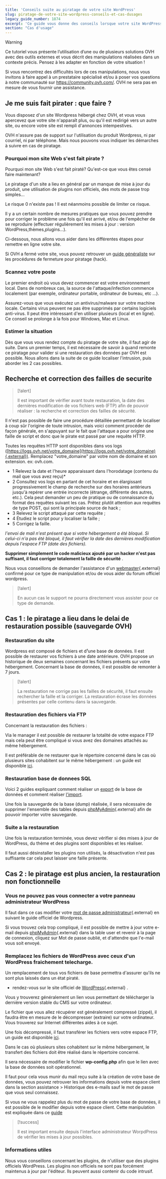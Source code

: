 ```yaml
---
title: 'Conseils suite au piratage de votre site WordPress'
slug: piratage-de-votre-site-wordpress-conseils-et-cas-dusages
legacy_guide_number: 1874
excerpt: 'Ce guide vous donne des conseils lorsque votre site WordPress s’est fait pirate'
section: "Cas d'usage"
---
```


> [!warning]
>
> Ce tutoriel vous présente l’utilisation d’une ou de plusieurs solutions OVH avec des outils externes et vous décrit des manipulations réalisées dans un contexte précis. Pensez à les adapter en fonction de votre situation !
>
> Si vous rencontrez des difficultés lors de ces manipulations, nous vous invitons à faire appel à un prestataire spécialisé et/ou à poser vos questions à notre communauté sur <https://community.ovh.com/>. OVH ne sera pas en mesure de vous fournir une assistance.
>

## Je me suis fait pirater &#58; que faire ?
Vous disposez d'un site Wordpress hébergé chez OVH, et vous vous apercevez que votre site n'apparaît plus, ou qu'il est redirigé vers un autre site, ou encore votre site est rempli d'annonces intempestives.

OVH n'assure pas de support sur l'utilisation du produit Wordpress, ni par courriel, ni par téléphone. Mais nous pouvons vous indiquer les démarches à suivre en cas de piratage.


### Pourquoi mon site Web s'est fait pirate ?
Pourquoi mon site Web s'est fait piraté? Qu'est-ce que vous êtes censé faire maintenant?

Le piratage d'un site a lieu en général par un manque de mise à jour du produit, une utilisation de plugins non officiels, des mots de passe trop simples...

Le risque 0 n'existe pas ! Il est néanmoins possible de limiter ce risque.

Il y a un certain nombre de mesures pratiques que vous pouvez prendre pour corriger le problème une fois qu'il est arrivé, et/ou de l'empêcher de se reproduire (effectuer régulièrement les mises à jour : version WordPress,thèmes,plugins...).

Ci-dessous, nous allons vous aider dans les différentes étapes pour remettre en ligne votre site.

Si OVH a fermé votre site, vous pouvez retrouver un [guide généraliste](../site-ferme-pour-hack/) sur les procédures de fermeture pour piratage (hack).


### Scannez votre poste
Le premier endroit où vous devez commencer est votre environnement local. Dans de nombreux cas, la source de l'attaque/infection commence localement (par exemple, ordinateur portable, ordinateur de bureau, etc ...).

Assurez-vous que vous exécutez un antivirus/malware sur votre machine locale. Certains virus peuvent ne pas être supprimés par certains logiciels anti-virus. Il peut être intéressant d'en utiliser plusieurs (local et en ligne). Ce conseil se prolonge à la fois pour Windows, Mac et Linux.


### Estimer la situation
Dès que vous vous rendez compte du piratage de votre site, il faut agir de suite. Dans un premier temps, il est nécessaire de savoir à quand remonte ce piratage pour valider si une restauration des données par OVH est possible. Nous allons dans la suite de ce guide localiser l'intrusion, puis aborder les 2 cas possibles.


## Recherche et correction des failles de securite


> [!alert]
>
> Il est important de vérifier avant toute restauration, la date des dernières
> modification de vos fichiers web (FTP) afin de pouvoir réaliser : la recherche
> et correction des failles de sécurité.
> 

Il n'est pas possible de faire une procédure détaillée permettant de localiser à coup sûr l'origine de toute intrusion, mais voici comment procéder de façon générale, en s'appuyant sur le fait que l'attaque a pour origine une faille de script et donc que le pirate est passé par une requête HTTP.

Toutes les requêtes HTTP sont disponibles dans vos logs ([https://logs.ovh.net/votre_domaine](https://logs.ovh.net/votre_domaine){.external}). Remplacez "votre_domaine" par votre nom de domaine et son extension. ex: ovh.com.

- 1 Relevez la date et l'heure apparaissant dans l'horodatage (contenu du mail que vous avez reçu)*
- 2 Consultez vos logs en partant de cet horaire et en élargissant progressivement le champ de recherche sur des horaires antérieurs jusqu'à repérer une entrée incorrecte (étrange, différente des autres, etc.). Cela peut demander un peu de pratique ou de connaissance du format des requêtes suivant les cas. Prêtez plutôt attention aux requêtes de type POST, qui sont la principale source de hack ;
- 3 Relevez le script attaqué par cette requête ;
- 4 Étudiez le script pour y localiser la faille ;
- 5 Corrigez la faille.

*l'envoi de mail n'est présent que si votre hébergement a été bloqué. Si celui-ci n'a pas été bloqué, il faut vérifier la date des dernières modification depuis l'espace FTP (date des fichiers).*

**Supprimer simplement le code malicieux ajouté par un hacker n'est pas suffisant, il faut corriger totalement la faille de sécurité** .

Nous vous conseillons de demander l'assistance d'un [webmaster](https://partners.ovh.com){.external} confirmé pour ce type de manipulation et/ou de vous aider du forum officiel wordpress.



> [!alert]
>
> En aucun cas le support ne pourra directement vous assister pour ce type de demande.
> 


## Cas 1 &#58; le piratage a lieu dans le delai de restauration possible (sauvegarde OVH)

### Restauration du site
Wordpress est composé de fichiers et d¹une base de données. Il est possible de restaurer vos fichiers à une date antérieure. OVH propose un historique de deux semaines concernant les fichiers présents sur votre hébergement. Concernant la base de données, il est possible de remonter à 7 jours.



> [!alert]
>
> La restauration ne corrige pas les failles de sécurité, il faut ensuite rechercher la faille et la corriger.
> La restauration écrase les données présentes par celle contenu dans la sauvegarde.
> 


### Restauration des fichiers via FTP
Concernant la restauration des fichiers :

Via le manager il est possible de restaurer la totalité de votre espace FTP mais cela peut être compliqué si vous avez des domaines attachés au même hébergement.

Il est préférable de ne restaurer que le répertoire concerné dans le cas où plusieurs sites cohabitent sur le même hébergement : un guide est disponible [ici](../restauration-ftp-filezilla-espace-client/).


### Restauration base de donnees SQL
Voici 2 guides expliquant comment réaliser un [export](../exportation-bases-donnees/) de la base de données et comment réaliser [l'import](../mutualise-guide-importation-dune-base-de-donnees-mysql/).

Une fois la sauvegarde de la base (dump) réalisée, il sera nécessaire de supprimer l'ensemble des tables depuis [phpMyAdmin](https://docs.ovh.com/fr/hosting/connexion-base-de-donnees-serveur-bdd/){.external} afin de pouvoir importer votre sauvegarde.


### Suite a la restauration
Une fois la restauration terminée, vous devez vérifier si des mises à jour de WordPress, du thème et des plugins sont disponibles et les réaliser.

Il faut aussi désinstaller les plugins non utilisés, la désactivation n'est pas suffisante car cela peut laisser une faille présente.


## Cas 2 &#58; le piratage est plus ancien, la restauration non fonctionnelle

### Vous ne pouvez pas vous connecter a votre panneau administrateur WordPress
Il faut dans ce cas modifier votre [mot de passe administrateur](https://codex.wordpress.org/){.external} en suivant le guide officiel de Wordpress.

Si vous trouvez cela trop compliqué, il est possible de mettre à jour votre e-mail depuis [phpMyAdmin](https://docs.ovh.com/fr/hosting/connexion-base-de-donnees-serveur-bdd/){.external} dans la table user et revenir à la page de connexion, cliquez sur Mot de passe oublié, et d'attendre que l'e-mail vous soit envoyé.


### Remplacez les fichiers de WordPress avec ceux d'un WordPress fraichement telecharge.
Un remplacement de tous vos fichiers de base permettra d'assurer qu'ils ne sont plus laissés dans un état piraté.

- rendez-vous sur le site officiel de [WordPress](https://fr.wordpress.org){.external} .

Vous y trouverez généralement un lien vous permettant de télécharger la dernière version stable du CMS sur votre ordinateur.

Le fichier que vous allez récupérer est généralement compressé (zippé), il faudra être en mesure de le décompresser (extraire) sur votre ordinateur. Vous trouverez sur Internet différentes aides à ce sujet.

Une fois décompressé, il faut transférer les fichiers vers votre espace FTP, un guide est disponible [ici](../modifier-mot-de-passe-utilisateur-ftp/).

Dans le cas où plusieurs sites cohabitent sur le même hébergement, le transfert des fichiers doit être réalisé dans le répertoire concerné.

Il sera nécessaire de modifier le fichier  **wp-config.php**  afin que le lien avec la base de données soit opérationnel.

Il faut pour cela vous munir du mail reçu suite à la création de votre base de données, vous pouvez retrouver les informations depuis votre espace client dans la section assistance > Historique des e-mails sauf le mot de passe que vous seul connaissez.

Si vous ne vous rappelez plus du mot de passe de votre base de données, il est possible de le modifier depuis votre espace client. Cette manipulation est expliquée dans ce [guide](../modifier-mot-de-passe-utilisateur-ftp/)



> [!success]
>
> Il est important ensuite depuis l'interface administrateur WorpdPress de
> vérifier les mises à jour possibles.
> 


### Informations utiles
Nous vous conseillons concernant les plugins, de n'utiliser que des plugins officiels WordPress. Les plugins non officiels ne sont pas forcément maintenus à jour par l'éditeur. Ils peuvent aussi contenir du code intrusif.